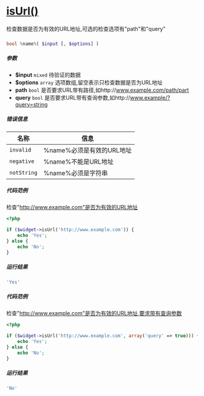 [isUrl()](http://twinh.github.com/widget/api/isUrl)
===================================================

检查数据是否为有效的URL地址,可选的检查选项有"path"和"query"

### 
```php
bool %name%( $input [, $options] )
```

##### 参数
* **$input** `mixed` 待验证的数据
* **$options** `array` 选项数组,留空表示只检查数据是否为URL地址
* 	**path** `bool` 是否要求URL带有路径,如http://www.example.com/path/part
* 	**query** `bool` 是否要求URL带有查询参数,如http://www.example/?query=string


##### 错误信息
| **名称**              | **信息**                                                       | 
|-----------------------|----------------------------------------------------------------|
| `invalid`             | %name%必须是有效的URL地址                                      |
| `negative`            | %name%不能是URL地址                                            |
| `notString`           | %name%必须是字符串                                             |


##### 代码范例
检查"http://www.example.com"是否为有效的URL地址
```php
<?php
 
if ($widget->isUrl('http://www.example.com')) {
    echo 'Yes';
} else {
    echo 'No';
}
```
##### 运行结果
```php
'Yes'
```
##### 代码范例
检查"http://www.example.com"是否为有效的URL地址,要求带有查询参数
```php
<?php
 
if ($widget->isUrl('http://www.example.com', array('query' => true))) {
    echo 'Yes';
} else {
    echo 'No';
}
```
##### 运行结果
```php
'No'
```
